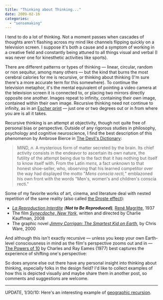 ```yaml
---
title: "Thinking about Thinking..."
date: 2009-02-16
categories: 
  - "sensemaking"
---
```


I tend to do a lot of thinking. Not a moment passes when cascades of thoughts aren't flashing across my mind like channels flipping quickly on a television screen. I suppose it's both a cause and a symptom of working in a creative field and constantly being attuned to all things visual and verbal (I was never one for kinesthetic activities like sports).

There are different patterns or types of thinking — linear, circular, random or non sequitur, among many others — but the kind that burns the most cerebral calories for me is recursive, or thinking about thinking (I'm sure there's a more accurate term for this somewhere). To continue the television metaphor, it's the mental equivalent of pointing a video camera at the television screen it is connected to, or placing two mirrors directly opposite one another. Images repeat to infinity, containing their own image, contained within their own image. Recursive thinking need not continue to infinity, as in an [Escher print](http://escherdroste.math.leidenuniv.nl/) — just one or two degrees out or in from where you are is all it takes.

Recursive thinking is an attempt at objectivity, though not quite free of personal bias or perspective. Outside of any rigorous studies in philosophy, psychology and cognitive neuroscience, I find the best description of this phenomenon by Ambrose Bierce in [The Devil's Dictionary](http://www.thedevilsdictionary.com/?M):

> MIND, _n._ A mysterious form of matter secreted by the brain. Its chief activity consists in the endeavor to ascertain its own nature, the futility of the attempt being due to the fact that it has nothing but itself to know itself with. From the Latin _mens,_ a fact unknown to that honest shoe-seller, who, observing that his learned competitor over the way had displayed the motto "_Mens conscia recti,_" emblazoned his own front with the words "Men's, women's and children's conscia recti."

Some of my favorite works of art, cinema, and literature deal with nested repetition of the same reality (also called [the Droste effect](http://en.wikipedia.org/wiki/Droste_effect)):

- _[La Reproduction Interdite](http://en.wikipedia.org/wiki/Not_to_be_Reproduced) (__Not to Be Reproduced)__,_ [René Magritte](http://en.wikipedia.org/wiki/Ren%C3%A9_Magritte), 1937
- The film [_Synecdoche, New York_](http://www.sonyclassics.com/synecdocheny/), written and directed by Charlie Kauffman, 2008
- The graphic novel _[Jimmy Corrigan: The Smartest Kid on Earth](http://www.fantagraphics.com/index.php?page=shop.product_details&flypage=shop.flypage&product_id=690&category_id=211&manufacturer_id=0&option=com_virtuemart&Itemid=62)_, by Chris Ware, 2000

And although this isn't exactly recursive — unless you keep your own Earth-level consciousness in mind as the film's perspective zooms out and in — [The Powers of 10](http://www.powersof10.com/) by Charles and Ray Eames (1977) best captures the experience of shifting one's perspective:

So does anyone else out there have any personal insight into thinking about thinking, especially folks in the design field? I'd like to collect examples of how this is depicted visually and maybe share them in another post, so comments and suggestions are welcome.

***

UPDATE, 1/30/10: Here's an interesting example of [geographic recursion](http://www.treehugger.com/galleries/2010/01/tiny-philippine-island-is-center-of-a-crazy-but-true-natural-wonder.php?page=1).
